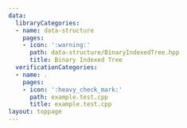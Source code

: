 ```yaml
---
data:
  libraryCategories:
  - name: data-structure
    pages:
    - icon: ':warning:'
      path: data-structure/BinaryIndexedTree.hpp
      title: Binary Indexed Tree
  verificationCategories:
  - name: .
    pages:
    - icon: ':heavy_check_mark:'
      path: example.test.cpp
      title: example.test.cpp
layout: toppage
---
```

